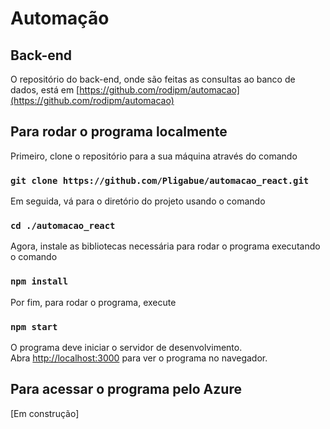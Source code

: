 # Automação

## Back-end

O repositório do back-end, onde são feitas as consultas ao banco de dados, está em [https://github.com/rodipm/automacao](https://github.com/rodipm/automacao)

## Para rodar o programa localmente

Primeiro, clone o repositório para a sua máquina através do comando

### `git clone https://github.com/Pligabue/automacao_react.git`

Em seguida, vá para o diretório do projeto usando o comando

### `cd ./automacao_react`

Agora, instale as bibliotecas necessária para rodar o programa executando o comando

### `npm install`

Por fim, para rodar o programa, execute

### `npm start`

O programa deve iniciar o servidor de desenvolvimento.<br />
Abra [http://localhost:3000](http://localhost:3000) para ver o programa no navegador.

## Para acessar o programa pelo Azure

[Em construção]